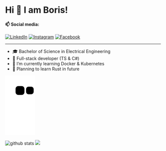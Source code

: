 # Hi 👋 I am Boris!

#### 📫 Social media:
<a href="https://www.linkedin.com/in/boris-bošković-5069a9182/" target="_blank"><img src="https://img.shields.io/badge/LinkedIn-%230077B5.svg?&style=flat-square&logo=linkedin&logoColor=white" alt="LinkedIn"></a>
<a href="https://www.instagram.com/boskovic._/" target="_blank"><img src="https://img.shields.io/badge/Instagram-%23E4405F.svg?&style=flat-square&logo=instagram&logoColor=white" alt="Instagram"></a>
<a href="https://www.facebook.com/borishetfield" target="_blank"><img src="https://img.shields.io/badge/Facebook-%231877F2.svg?&style=flat-square&logo=facebook&logoColor=white" alt="Facebook"></a>

---
- 🎓 Bachelor of Science in Electrical Engineering
- 🎯 Full-stack developer (TS & C#)
- 🌱 I’m currently learning Docker & Kubernetes
- 🦀 Planning to learn Rust in future

![Snake animation](https://github.com/madushadhanushka/github-readme/blob/output/github-contribution-snake.svg)

<img src="https://github-readme-stats.vercel.app/api?username=borisboskovic&show_icons=true" alt="github stats" width="48%" /> <img src="https://github-readme-streak-stats.herokuapp.com/?user=borisboskovic&theme=light" width="48%" >

<!--
**borisboskovic/borisboskovic** is a ✨ _special_ ✨ repository because its `README.md` (this file) appears on your GitHub profile.

Here are some ideas to get you started:

- 🔭 I’m currently working on ...
- 🌱 I’m currently learning ...
- 👯 I’m looking to collaborate on ...
- 🤔 I’m looking for help with ...
- 💬 Ask me about ...
- 📫 How to reach me: ...
- 😄 Pronouns: ...
- ⚡ Fun fact: ...

![Visitor](https://visitor-badge.laobi.icu/badge?page_id=borisboskovic)

### Top Languages 
 ![Top Langs](https://github-readme-stats.vercel.app/api/top-langs/?username=borisboskovic&layout=compact)

### Github Streaks
<img src="https://github-readme-streak-stats.herokuapp.com/?user=borisboskovic&theme=light" width="45%" >

-->

